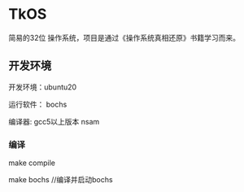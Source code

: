 # TkOS

简易的32位 操作系统，项目是通过《操作系统真相还原》书籍学习而来。

## 开发环境

开发环境：ubuntu20

运行软件： bochs

编译器: gcc5以上版本 nsam
### 编译

make compile

make bochs    //编译并启动bochs



